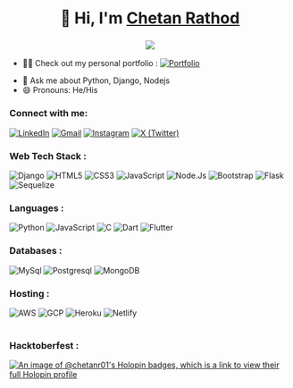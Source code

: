<h1 align="center">👋 Hi, I'm <a href="https://www.linkedin.com/in/chetanrathod01/" target="_blank"> Chetan Rathod </a></h1>
<h3 align="center"> <img src="https://readme-typing-svg.herokuapp.com?color=0357F7&lines=Backend+Developer+%3A)" /> </h3>

- 👨‍💻 Check out my personal portfolio : <a href="https://chetanr01.github.io/portfolio/index.html" rel="nofollow"> <img alt="Portfolio" src="https://img.shields.io/badge/Portfolio-255E63?style=for-the-badge&logo=About.me&logoColor=white"> </a>
<!-- - 👨‍💻 Check out my Blog Website : <a href="https://crrathod.up.railway.app/blog" target="_blank">CRRathod Blog.</a> -->
- 💬 Ask me about Python, Django, Nodejs
- 😄 Pronouns: He/His

<!--
- 🔭 I’m currently working on Djnago Backend Development
- 🌱 I’m currently learning ...
- 👯 I’m looking to collaborate on ...
- 🤔 I’m looking for help with ...
- 📫 How to reach me: ...
- ⚡ Fun fact: ...
-->
<h3 align="left" dir="auto">Connect with me:</h3>

<div align="left" dir="auto">
  <a href="https://www.linkedin.com/in/chetanrathod01/" rel="nofollow"><img alt="LinkedIn" src="https://img.shields.io/badge/linkedin-%230077B5.svg?style=for-the-badge&amp;logo=linkedin&amp;logoColor=white" data-canonical-src="https://img.shields.io/badge/linkedin-%230077B5.svg?style=for-the-badge&amp;logo=linkedin&amp;logoColor=white" style="max-width: 100%;"></a>
  <a href="mailto:crrathod.tech@gmail.com"><img alt="Gmail" src="https://img.shields.io/badge/Gmail-D14836?style=for-the-badge&logo=gmail&logoColor=white" data-canonical-src="https://img.shields.io/badge/Gmail-D14836?style=for-the-badge&amp;logo=gmail&amp;logoColor=white" style="max-width: 100%;"></a>
   <a href="https://www.instagram.com/chetan_rathod_01/" rel="nofollow"><img alt="Instagram" src="https://img.shields.io/badge/Instagram-E4405F?style=for-the-badge&amp;logo=instagram&amp;logoColor=white" data-canonical-src="https://img.shields.io/badge/Instagram-E4405F?style=for-the-badge&amp;logo=instagram&amp;logoColor=white" style="max-width: 100%;"></a>
   <a href="https://twitter.com/chetan_rathod01" rel="nofollow"><img alt="X (Twitter)" src="https://img.shields.io/badge/X-000000?style=for-the-badge&logo=x&logoColor=white" style="max-width: 100%;"></a>
</div>


<h3 align="left" dir="auto">Web Tech Stack :</h3>

<div align="left" dir="auto">
<img alt="Django" src="https://img.shields.io/badge/Django-092E20?style=for-the-badge&logo=django&logoColor=white"/>
<img alt="HTML5" src="https://img.shields.io/badge/html5-%23E34F26.svg?style=for-the-badge&amp;logo=html5&amp;logoColor=white" data-canonical-src="https://img.shields.io/badge/html5-%23E34F26.svg?style=for-the-badge&amp;logo=html5&amp;logoColor=white" style="max-width: 100%;">
<img alt="CSS3" src="https://img.shields.io/badge/css3-%231572B6.svg?style=for-the-badge&amp;logo=css3&amp;logoColor=white" data-canonical-src="https://img.shields.io/badge/css3-%231572B6.svg?style=for-the-badge&amp;logo=css3&amp;logoColor=white" style="max-width: 100%;">
<img alt="JavaScript" src="https://img.shields.io/badge/javascript-%23323330.svg?style=for-the-badge&amp;logo=javascript&amp;logoColor=%23F7DF1E" style="max-width: 100%;">
  <img alt="Node.Js" src="https://img.shields.io/badge/Node.js-43853D?style=for-the-badge&logo=node.js&logoColor=white"/>
<img alt="Bootstrap" src="https://img.shields.io/badge/bootstrap-%23563D7C.svg?style=for-the-badge&amp;logo=bootstrap&amp;logoColor=white" style="max-width: 100%;">
  <img alt="Flask" src="https://img.shields.io/badge/Flask-000000?style=for-the-badge&logo=flask&logoColor=white"/>
  <img alt="Sequelize" src="https://img.shields.io/badge/Sequelize-52B0E7?style=for-the-badge&logo=Sequelize&logoColor=white"/>

</div>

<h3 align="left" dir="auto">Languages :</h3>
<div align="left" dir="auto">
<img alt="Python" src="https://img.shields.io/badge/python-%230769AD.svg?style=for-the-badge&logo=python&logoColor=white"/>
<img alt="JavaScript" src="https://img.shields.io/badge/javascript-%23323330.svg?style=for-the-badge&amp;logo=javascript&amp;logoColor=%23F7DF1E" style="max-width: 100%;">
<img alt="C" src="https://img.shields.io/badge/c-%230769AD.svg?style=for-the-badge&logo=c&logoColor=white"/>
<img alt="Dart" src="https://img.shields.io/badge/Dart-0175C2?style=for-the-badge&logo=dart&logoColor=white"/>
<img alt="Flutter" src="https://img.shields.io/badge/Flutter-02569B?style=for-the-badge&logo=flutter&logoColor=white"/>
</div>

<h3 align="left" dir="auto">Databases :</h3>
<div align="left" dir="auto">
<img alt="MySql" src="https://img.shields.io/badge/MySQL-00000F?style=for-the-badge&logo=mysql&logoColor=white"/>
<img alt="Postgresql" src="https://img.shields.io/badge/PostgreSQL-316192?style=for-the-badge&logo=postgresql&logoColor=white"/>
<img alt="MongoDB" src="https://img.shields.io/badge/MongoDB-4EA94B?style=for-the-badge&logo=mongodb&logoColor=white"/>
</div>

<h3 align="left" dir="auto">Hosting :</h3>
<div align="left" dir="auto">
<img alt="AWS" src="https://img.shields.io/badge/Amazon_AWS-232F3E?style=for-the-badge&logo=amazon-aws&logoColor=white"/>
<img alt="GCP" src="https://img.shields.io/badge/Google_Cloud-4285F4?style=for-the-badge&logo=google-cloud&logoColor=white"/>
<img alt="Heroku" src="https://img.shields.io/badge/Heroku-430098?style=for-the-badge&logo=heroku&logoColor=white"/>
<img alt="Netlify" src="https://img.shields.io/badge/Netlify-00C7B7?style=for-the-badge&logo=netlify&logoColor=white"/>
</div>

<br>
<h3 align="left" dir="auto">Hacktoberfest :</h3>

[![An image of @chetanr01's Holopin badges, which is a link to view their full Holopin profile](https://holopin.me/chetanr01)](https://holopin.io/@chetanr01)
